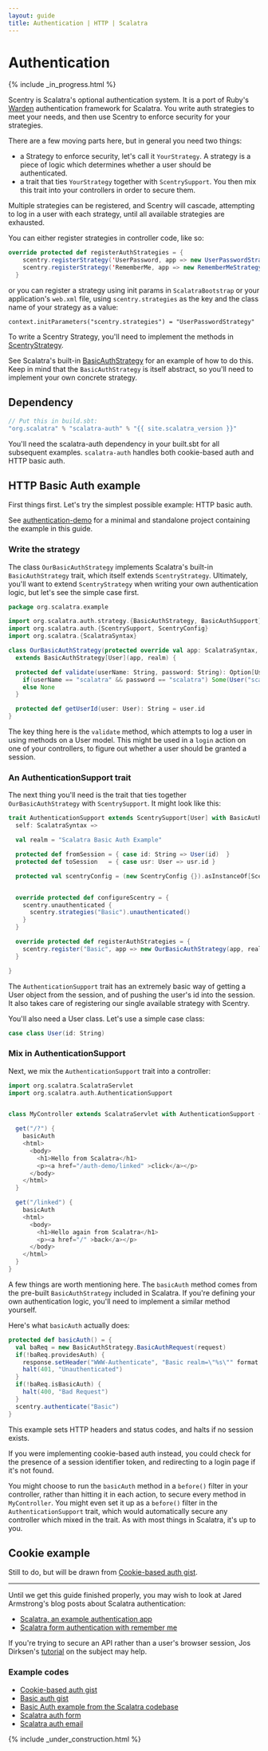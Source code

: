 ```yaml
---
layout: guide
title: Authentication | HTTP | Scalatra
---
```


<div class="page-header">
  <h1>Authentication</h1>
</div>

{% include _in_progress.html %}


Scentry is Scalatra's optional authentication system. It is a port of Ruby's
[Warden](https://github.com/hassox/warden) authentication framework for
Scalatra. You write auth strategies to meet your needs, and then use Scentry
to enforce security for your strategies.

There are a few moving parts here, but in general you need two things:

* a Strategy to enforce security, let's call it `YourStrategy`. A strategy is
a piece of logic which determines whether a user should be authenticated.
* a trait that ties `YourStrategy` together with `ScentrySupport`. You then
mix this trait into your controllers in order to secure them.

Multiple strategies can be registered, and Scentry will cascade, attempting
to log in a user with each strategy, until all available strategies are
exhausted.

You can either register strategies in controller code, like so:

```scala
override protected def registerAuthStrategies = {
    scentry.registerStrategy('UserPassword, app => new UserPasswordStrategy(app))
    scentry.registerStrategy('RememberMe, app => new RememberMeStrategy(app))
  }
```

or you can register a strategy using init params in `ScalatraBootstrap` or
your application's `web.xml` file, using `scentry.strategies` as the key and
the class name of your strategy as a value:

`context.initParameters("scentry.strategies") = "UserPasswordStrategy"`

To write a Scentry Strategy, you'll need to implement the methods in
[ScentryStrategy](https://github.com/scalatra/scalatra/blob/develop/auth/src/main/scala/org/scalatra/auth/ScentryStrategy.scala).

See Scalatra's built-in [BasicAuthStrategy](https://github.com/scalatra/scalatra/blob/develop/auth/src/main/scala/org/scalatra/auth/strategy/BasicAuthStrategy.scala)
for an example of how to do this. Keep in mind that the `BasicAuthStrategy`
is itself abstract, so you'll need to implement your own concrete strategy.

## Dependency

```scala
// Put this in build.sbt:
"org.scalatra" % "scalatra-auth" % "{{ site.scalatra_version }}"
```

You'll need the scalatra-auth dependency in your built.sbt for all subsequent
examples. `scalatra-auth` handles both cookie-based auth and HTTP basic auth.

## HTTP Basic Auth example

First things first. Let's try the simplest possible example: HTTP basic auth.

<div class="alert alert-info">
  <span class="badge badge-info"><i class="icon-flag icon-white"></i></span>
  See
  <a href="{{site.examples}}http/authentication-demo">authentication-demo</a>
  for a minimal and standalone project containing the example in this guide.
</div>

### Write the strategy

The class `OurBasicAuthStrategy` implements Scalatra's built-in `BasicAuthStrategy`
trait, which itself extends `ScentryStrategy`. Ultimately, you'll want to extend
`ScentryStrategy` when writing your own authentication logic, but let's see the
simple case first.

```scala
package org.scalatra.example

import org.scalatra.auth.strategy.{BasicAuthStrategy, BasicAuthSupport}
import org.scalatra.auth.{ScentrySupport, ScentryConfig}
import org.scalatra.{ScalatraSyntax}

class OurBasicAuthStrategy(protected override val app: ScalatraSyntax, realm: String)
  extends BasicAuthStrategy[User](app, realm) {

  protected def validate(userName: String, password: String): Option[User] = {
    if(userName == "scalatra" && password == "scalatra") Some(User("scalatra"))
    else None
  }

  protected def getUserId(user: User): String = user.id
}
```
The key thing here is the `validate` method, which attempts to log a user in
using methods on a User model. This might be used in a `login` action on one
of your controllers, to figure out whether a user should be granted a session.

### An AuthenticationSupport trait

The next thing you'll need is the trait that ties together `OurBasicAuthStrategy`
with `ScentrySupport`. It might look like this:

```scala
trait AuthenticationSupport extends ScentrySupport[User] with BasicAuthSupport[User] {
  self: ScalatraSyntax =>

  val realm = "Scalatra Basic Auth Example"

  protected def fromSession = { case id: String => User(id)  }
  protected def toSession   = { case usr: User => usr.id }

  protected val scentryConfig = (new ScentryConfig {}).asInstanceOf[ScentryConfiguration]


  override protected def configureScentry = {
    scentry.unauthenticated {
      scentry.strategies("Basic").unauthenticated()
    }
  }

  override protected def registerAuthStrategies = {
    scentry.register("Basic", app => new OurBasicAuthStrategy(app, realm))
  }

}
```

The `AuthenticationSupport` trait has an extremely basic way of getting a User
object from the session, and of pushing the user's id into the session. It also
takes care of registering our single available strategy with Scentry.

You'll also need a User class. Let's use a simple case class:

```scala
case class User(id: String)
```

### Mix in AuthenticationSupport

Next, we mix the `AuthenticationSupport` trait into a controller:

```scala
import org.scalatra.ScalatraServlet
import org.scalatra.auth.AuthenticationSupport


class MyController extends ScalatraServlet with AuthenticationSupport {

  get("/?") {
    basicAuth
    <html>
      <body>
        <h1>Hello from Scalatra</h1>
        <p><a href="/auth-demo/linked" >click</a></p>
      </body>
    </html>
  }

  get("/linked") {
    basicAuth
    <html>
      <body>
        <h1>Hello again from Scalatra</h1>
        <p><a href="/" >back</a></p>
      </body>
    </html>
  }
}
```

A few things are worth mentioning here. The `basicAuth` method comes from the
pre-built `BasicAuthStrategy` included in Scalatra. If you're defining your own
authentication logic, you'll need to implement a similar method yourself.

Here's what `basicAuth` actually does:

```scala
protected def basicAuth() = {
  val baReq = new BasicAuthStrategy.BasicAuthRequest(request)
  if(!baReq.providesAuth) {
    response.setHeader("WWW-Authenticate", "Basic realm=\"%s\"" format realm)
    halt(401, "Unauthenticated")
  }
  if(!baReq.isBasicAuth) {
    halt(400, "Bad Request")
  }
  scentry.authenticate("Basic")
}
```

This example sets HTTP headers and status codes, and halts if no session
exists.

If you were implementing cookie-based auth instead, you could check for
the presence of a session identifier token, and redirecting to a login page if
it's not found.

You might choose to run the `basicAuth` method in a `before()` filter in your
controller, rather than hitting it in each action, to secure every method in
`MyController`. You might even set it up as a `before()` filter in the
`AuthenticationSupport` trait, which would automatically secure any controller
which mixed in the trait. As with most things in Scalatra, it's up to you.

## Cookie example

Still to do, but will be drawn from [Cookie-based auth gist](http://gist.github.com/660701).

----

Until we get this guide finished properly, you may wish to look at Jared
Armstrong's blog posts about Scalatra authentication:

* [Scalatra, an example authentication app](http://www.jaredarmstrong.name/2011/08/scalatra-an-example-authentication-app/)
* [Scalatra form authentication with remember me](http://www.jaredarmstrong.name/2011/08/scalatra-form-authentication-with-remember-me/)

If you're trying to secure an API rather than a user's browser session,
Jos Dirksen's [tutorial](http://www.smartjava.org/content/tutorial-getting-started-scala-and-scalatra-part-iii) on the subject may help.

### Example codes

* [Cookie-based auth gist](http://gist.github.com/660701)
* [Basic auth gist](https://gist.github.com/732347)
* [Basic Auth example from the Scalatra codebase](https://github.com/scalatra/scalatra/blob/develop/example/src/main/scala/org/scalatra/BasicAuthExample.scala)
* [Scalatra auth form](https://github.com/jlarmstrong/scalatra-auth-form)
* [Scalatra auth email](https://github.com/jasonjackson/scalatra-auth-email)

{% include _under_construction.html %}

